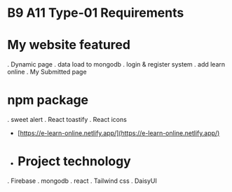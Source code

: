 # B9 A11 Type-01 Requirements

# My website featured
. Dynamic page
. data load to mongodb
. login & register system
. add learn online
. My Submitted page

# npm package 
. sweet alert
. React toastify
. React icons

- [https://e-learn-online.netlify.app/](https://e-learn-online.netlify.app/)

  
-  # Project technology
  . Firebase
  . mongodb
  . react
  . Tailwind css
  . DaisyUI
